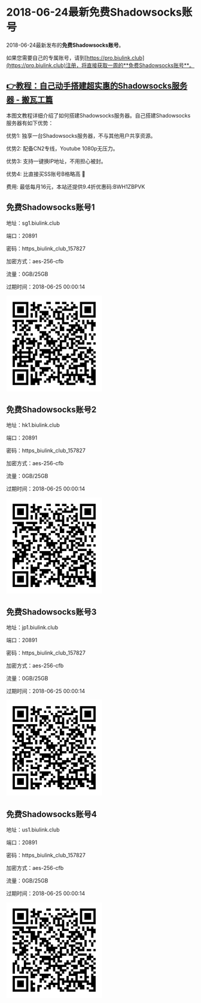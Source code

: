 # 2018-06-24最新**免费Shadowsocks账号**

2018-06-24最新发布的**免费Shadowsocks账号**。

如果您需要自己的专属账号，请到[https://pro.biulink.club](https://pro.biulink.club)注册，将直接获取一周的**免费Shadowsocks账号**。

## [👉教程：自己动手搭建超实惠的Shadowsocks服务器 - 搬瓦工篇](https://github.com/Biulink/ShadowsocksTutorials/blob/master/%E6%95%99%E6%82%A8%E8%87%AA%E5%B7%B1%E5%8A%A8%E6%89%8B%E6%90%AD%E5%BB%BA%E8%B6%85%E5%AE%9E%E6%83%A0%E7%9A%84Shadowsocks%E6%9C%8D%E5%8A%A1%E5%99%A8%20-%20%E6%90%AC%E7%93%A6%E5%B7%A5%E7%AF%87.md)
  
  本图文教程详细介绍了如何搭建Shadowsocks服务器。自己搭建Shadowsocks服务器有如下优势：

  优势1: 独享一台Shadowsocks服务器，不与其他用户共享资源。

  优势2: 配备CN2专线，Youtube 1080p无压力。

  优势3: 支持一键换IP地址，不用担心被封。

  优势4: 比直接买SS账号B格略高 🙂

  费用: 最低每月16元，本站还提供9.4折优惠码:BWH1ZBPVK  
## 免费Shadowsocks账号1

地址：sg1.biulink.club

端口：20891

密码：https_biulink_club_157827

加密方式：aes-256-cfb

流量：0GB/25GB

过期时间：2018-06-25 00:00:14

![免费Shadowsocks账号](../qrcode/1c67bfeb-e8e4-4a35-ae6c-4fc365cf7568.png)

## 免费Shadowsocks账号2

地址：hk1.biulink.club

端口：20891

密码：https_biulink_club_157827

加密方式：aes-256-cfb

流量：0GB/25GB

过期时间：2018-06-25 00:00:14

![免费Shadowsocks账号](../qrcode/0f89ab70-e9fc-4cf9-a106-4f6c8278118e.png)

## 免费Shadowsocks账号3

地址：jp1.biulink.club

端口：20891

密码：https_biulink_club_157827

加密方式：aes-256-cfb

流量：0GB/25GB

过期时间：2018-06-25 00:00:14

![免费Shadowsocks账号](../qrcode/eb3d0cd1-0804-4991-8f7e-7dcaf00d101b.png)

## 免费Shadowsocks账号4

地址：us1.biulink.club

端口：20891

密码：https_biulink_club_157827

加密方式：aes-256-cfb

流量：0GB/25GB

过期时间：2018-06-25 00:00:14

![免费Shadowsocks账号](../qrcode/ac503268-5779-4b00-8df5-50f2f9f9921b.png)

